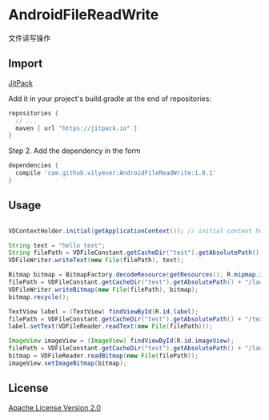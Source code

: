 # AndroidFileReadWrite
文件读写操作

## Import
[JitPack](https://jitpack.io/)

Add it in your project's build.gradle at the end of repositories:

```gradle
repositories {
  // ...
  maven { url "https://jitpack.io" }
}
```

Step 2. Add the dependency in the form

```gradle
dependencies {
  compile 'com.github.vilyever:AndroidFileReadWrite:1.0.1'
}
```

## Usage
```java

VDContextHolder.initial(getApplicationContext()); // initial context holder

String text = "hello text";
String filePath = VDFileConstant.getCacheDir("test").getAbsolutePath() + "/text";
VDFileWriter.writeText(new File(filePath), text);

Bitmap bitmap = BitmapFactory.decodeResource(getResources(), R.mipmap.ic_launcher);
filePath = VDFileConstant.getCacheDir("test").getAbsolutePath() + "/launcher.png";
VDFileWriter.writeBitmap(new File(filePath), bitmap);
bitmap.recycle();

TextView label = (TextView) findViewById(R.id.label);
filePath = VDFileConstant.getCacheDir("test").getAbsolutePath() + "/text";
label.setText(VDFileReader.readText(new File(filePath)));

ImageView imageView = (ImageView) findViewById(R.id.imageView);
filePath = VDFileConstant.getCacheDir("test").getAbsolutePath() + "/launcher.png";
bitmap = VDFileReader.readBitmap(new File(filePath));
imageView.setImageBitmap(bitmap);

```

## License
[Apache License Version 2.0](http://www.apache.org/licenses/LICENSE-2.0.txt)


